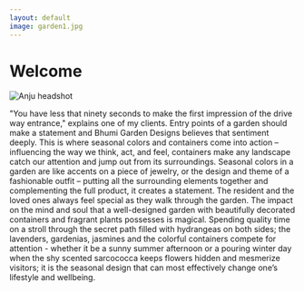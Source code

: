 ```yaml
---
layout: default
image: garden1.jpg
---
```


# Welcome

<img src="{{ site.baseurl }}/assets/headshot.jpg" alt="Anju headshot" class="profile-pic"/>

"You have less that ninety seconds to make the first impression of the drive way entrance," explains one of my clients. Entry points of a garden should make a statement and Bhumi Garden Designs believes that sentiment deeply. This is where seasonal colors and containers come into action – influencing the way we think, act, and feel, containers make any landscape catch our attention and jump out from its surroundings. Seasonal colors in a garden are like accents on a piece of jewelry, or the design and theme of a fashionable outfit – putting all the surrounding elements together and complementing the full product, it creates a statement. The resident and the loved ones always feel special as they walk through the garden. The impact on the mind and soul that a well-designed garden with beautifully decorated containers and fragrant plants possesses is magical. Spending quality time on a stroll through the secret path filled with hydrangeas on both sides; the lavenders, gardenias, jasmines and the colorful containers compete for attention - whether it be a sunny summer afternoon or a pouring winter day when the shy scented sarcococca keeps flowers hidden and mesmerize visitors; it is the seasonal design that can most effectively change one’s lifestyle and wellbeing.         


<br/>
